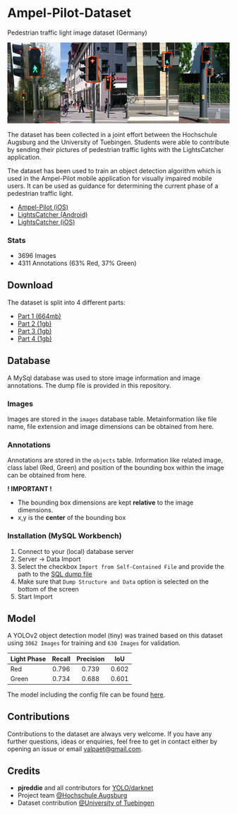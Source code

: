 # Ampel-Pilot-Dataset
Pedestrian traffic light image dataset (Germany)

![Preview](https://github.com/patVlnta/Ampel-Pilot-Dataset/blob/master/preview/dataset_preview.jpg "Dataset Preview")

The dataset has been collected in a joint effort between the Hochschule Augsburg and the University of Tuebingen. Students were able to contribute
by sending their pictures of pedestrian traffic lights with the LightsCatcher application.

The dataset has been used to train an object detection algorithm which is used in the Ampel-Pilot mobile application for visually impaired mobile users. It can be used as guidance for determining the current phase of a pedestrian traffic light.

* [Ampel-Pilot (iOS)](https://github.com/patVlnta/Ampel-Pilot)
* [LightsCatcher (Android)](https://play.google.com/store/apps/details?id=com.hs_augsburg_example.lightscatcher&hl=en)
* [LightsCatcher (iOS)](https://itunes.apple.com/de/app/lightscatcher/id1227218052?mt=8)

### Stats

* 3696 Images
* 4311 Annotations (63% Red, 37% Green)


## Download

The dataset is split into 4 different parts:

* [Part 1 (664mb)](https://s3.eu-central-1.amazonaws.com/ampelpilot.data/downloads/ampelpilot_dataset.zip)
* [Part 2 (1gb)](https://s3.eu-central-1.amazonaws.com/ampelpilot.data/downloads/ampelpilot_dataset.z01)
* [Part 3 (1gb)](https://s3.eu-central-1.amazonaws.com/ampelpilot.data/downloads/ampelpilot_dataset.z02)
* [Part 4 (1gb)](https://s3.eu-central-1.amazonaws.com/ampelpilot.data/downloads/ampelpilot_dataset.z03)

## Database

A MySql database was used to store image information and image annotations. The dump file is provided in this repository.

### Images
Images are stored in the `images` database table. Metainformation like file name, file extension and image dimensions can be obtained from here.

### Annotations
Annotations are stored in the `objects` table. Information like related image, class label (Red, Green) and position of the bounding box within the image can be obtained from here.

**! IMPORTANT !**
* The bounding box dimensions are kept **relative** to the image dimensions.
* x,y is the **center** of the bounding box

### Installation (MySQL Workbench)

1. Connect to your (local) database server
2. Server -> Data Import
3. Select the checkbox `Import from Self-Contained File` and provide the path to the [SQL dump file](https://github.com/patVlnta/Ampel-Pilot-Dataset/blob/master/database/ampelpilot_data.sql)
4. Make sure that `Dump Structure and Data` option is selected on the bottom of the screen
5. Start Import

## Model

A YOLOv2 object detection model (tiny) was trained based on this dataset using `3062 Images` for training and `630 Images` for validation.

| Light Phase        | Recall           | Precision  | IoU  |
| ------------- |:-------------:| :-----:| :-----:|
| Red     | 0.796 | 0.739 | 0.602 |
| Green     | 0.734 | 0.688 | 0.601 |

The model including the config file can be found [here](https://github.com/patVlnta/Ampel-Pilot-Dataset/blob/master/model).

## Contributions

Contributions to the dataset are always very welcome. If you have any further questions, ideas or enquiries, feel free to get in contact either by opening an issue or email [valpaet@gmail.com](mailto:valpaet@gmail.com).

## Credits

* **pjreddie** and all contributors for [YOLO/darknet](https://github.com/pjreddie/darknet)
* Project team [@Hochschule Augsburg](https://www.hs-augsburg.de/Informatik/Ampel-Pilot.html)
* Dataset contribution [@University of Tuebingen](https://www.uni-tuebingen.de/en/university.html)

